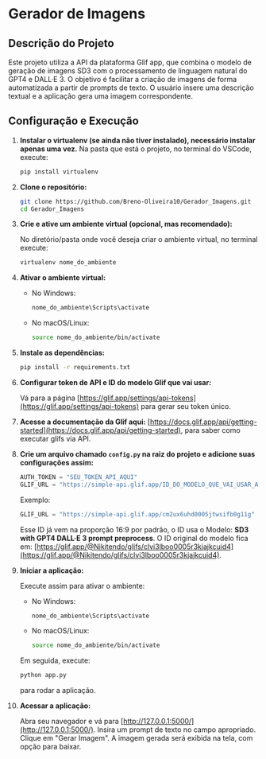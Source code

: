 # Gerador de Imagens

## Descrição do Projeto

Este projeto utiliza a API da plataforma Glif app, que combina o modelo de geração de imagens SD3 com o processamento de linguagem natural do GPT4 e DALL·E 3. O objetivo é facilitar a criação de imagens de forma automatizada a partir de prompts de texto. O usuário insere uma descrição textual e a aplicação gera uma imagem correspondente.

## Configuração e Execução

1. **Instalar o virtualenv (se ainda não tiver instalado), necessário instalar apenas uma vez.** Na pasta que está o projeto, no terminal do VSCode, execute:

    ```bash
    pip install virtualenv
    ```

2. **Clone o repositório:**

    ```bash
    git clone https://github.com/Breno-Oliveira10/Gerador_Imagens.git
    cd Gerador_Imagens
    ```

3. **Crie e ative um ambiente virtual (opcional, mas recomendado):**

    No diretório/pasta onde você deseja criar o ambiente virtual, no terminal execute:

    ```bash
    virtualenv nome_do_ambiente
    ```

4. **Ativar o ambiente virtual:**

    - No Windows:

        ```bash
        nome_do_ambiente\Scripts\activate
        ```

    - No macOS/Linux:

        ```bash
        source nome_do_ambiente/bin/activate
        ```

5. **Instale as dependências:**

    ```bash
    pip install -r requirements.txt
    ```

6. **Configurar token de API e ID do modelo Glif que vai usar:**

    Vá para a página [https://glif.app/settings/api-tokens](https://glif.app/settings/api-tokens) para gerar seu token único.

7. **Acesse a documentação da Glif aqui:** [https://docs.glif.app/api/getting-started](https://docs.glif.app/api/getting-started), para saber como executar glifs via API.

8. **Crie um arquivo chamado `config.py` na raiz do projeto e adicione suas configurações assim:**

    ```python
    AUTH_TOKEN = "SEU_TOKEN_API_AQUI"
    GLIF_URL = "https://simple-api.glif.app/ID_DO_MODELO_QUE_VAI_USAR_AQUI"
    ```

    Exemplo:

    ```python
    GLIF_URL = "https://simple-api.glif.app/cm2ux6uhd0005jtwsifb0g11g"
    ```

    Esse ID já vem na proporção 16:9 por padrão, o ID usa o Modelo: **SD3 with GPT4 DALL·E 3 prompt preprocess**. O ID original do modelo fica em: [https://glif.app/@Nikitendo/glifs/clvi3lboo0005r3kjajkcuid4](https://glif.app/@Nikitendo/glifs/clvi3lboo0005r3kjajkcuid4).

9. **Iniciar a aplicação:**

    Execute assim para ativar o ambiente:

    - No Windows:

        ```bash
        nome_do_ambiente\Scripts\activate
        ```

    - No macOS/Linux:

        ```bash
        source nome_do_ambiente/bin/activate
        ```

    Em seguida, execute:

    ```bash
    python app.py
    ```

    para rodar a aplicação.

10. **Acessar a aplicação:**

    Abra seu navegador e vá para [http://127.0.0.1:5000/](http://127.0.0.1:5000/). Insira um prompt de texto no campo apropriado. Clique em "Gerar Imagem". A imagem gerada será exibida na tela, com opção para baixar.
